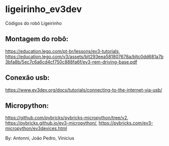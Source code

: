 # ligeirinho_ev3dev
Códigos do robô Ligeirinho

## Montagem do robô:
https://education.lego.com/pt-br/lessons/ev3-tutorials,
https://education.lego.com/v3/assets/blt293eea581807678a/bltc0dd681a7b3bfa8b/5ec7c6a6cd4cf750c888fa6f/ev3-rem-driving-base.pdf

## Conexão usb:
https://www.ev3dev.org/docs/tutorials/connecting-to-the-internet-via-usb/

## Micropython:
https://github.com/pybricks/pybricks-micropython/tree/v2,
https://pybricks.github.io/ev3-micropython/,
https://pybricks.com/ev3-micropython/ev3devices.html

By:
Antonni,
João Pedro,
Vinicius
